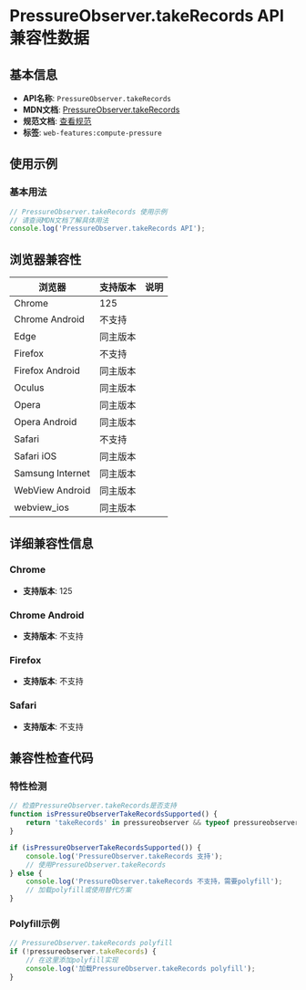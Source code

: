 # PressureObserver.takeRecords API 兼容性数据

## 基本信息

- **API名称**: `PressureObserver.takeRecords`
- **MDN文档**: [PressureObserver.takeRecords](https://developer.mozilla.org/docs/Web/API/PressureObserver/takeRecords)
- **规范文档**: [查看规范](https://w3c.github.io/compute-pressure/#the-takerecords-method)
- **标签**: `web-features:compute-pressure`

## 使用示例

### 基本用法

```javascript
// PressureObserver.takeRecords 使用示例
// 请查阅MDN文档了解具体用法
console.log('PressureObserver.takeRecords API');
```

## 浏览器兼容性

| 浏览器 | 支持版本 | 说明 |
|--------|----------|------|
| Chrome | 125 |  |
| Chrome Android | 不支持 |  |
| Edge | 同主版本 |  |
| Firefox | 不支持 |  |
| Firefox Android | 同主版本 |  |
| Oculus | 同主版本 |  |
| Opera | 同主版本 |  |
| Opera Android | 同主版本 |  |
| Safari | 不支持 |  |
| Safari iOS | 同主版本 |  |
| Samsung Internet | 同主版本 |  |
| WebView Android | 同主版本 |  |
| webview_ios | 同主版本 |  |

## 详细兼容性信息

### Chrome

- **支持版本**: 125

### Chrome Android

- **支持版本**: 不支持

### Firefox

- **支持版本**: 不支持

### Safari

- **支持版本**: 不支持

## 兼容性检查代码

### 特性检测

```javascript
// 检查PressureObserver.takeRecords是否支持
function isPressureObserverTakeRecordsSupported() {
    return 'takeRecords' in pressureobserver && typeof pressureobserver.takeRecords === 'function';
}

if (isPressureObserverTakeRecordsSupported()) {
    console.log('PressureObserver.takeRecords 支持');
    // 使用PressureObserver.takeRecords
} else {
    console.log('PressureObserver.takeRecords 不支持，需要polyfill');
    // 加载polyfill或使用替代方案
}
```

### Polyfill示例

```javascript
// PressureObserver.takeRecords polyfill
if (!pressureobserver.takeRecords) {
    // 在这里添加polyfill实现
    console.log('加载PressureObserver.takeRecords polyfill');
}
```

